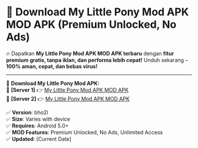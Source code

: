 # 🚀 Download My Little Pony Mod APK MOD APK (Premium Unlocked, No Ads)  

🔥 Dapatkan **My Little Pony Mod APK MOD APK terbaru** dengan **fitur premium gratis, tanpa iklan, dan performa lebih cepat!** Unduh sekarang – **100% aman, cepat, dan bebas virus!**  

---


🔽 **Download My Little Pony Mod APK:**  
🔹 **[Server 1]** 👉 [My Little Pony Mod APK MOD APK](https://apkcomod.com?title=My_Little_Pony_Mod_APK)  
🔹 **[Server 2]** 👉 [My Little Pony Mod APK MOD APK](https://apkcomod.com?title=My_Little_Pony_Mod_APK)  


✅ **Version**: bho2l  
✅ **Size**: Varies with device  
✅ **Requires**: Android 5.0+  
✅ **MOD Features**: Premium Unlocked, No Ads, Unlimited Access  
✅ **Updated**: [Current Date]  